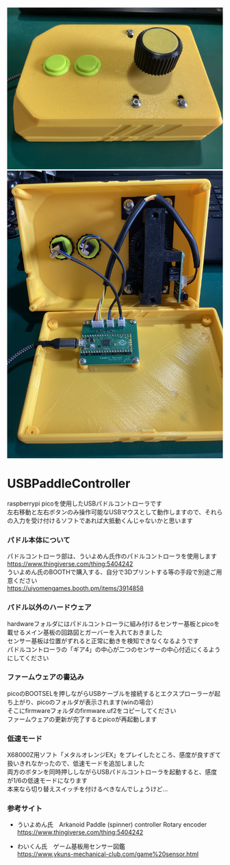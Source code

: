 ![USBパドルコントローラ外観](https://github.com/yagennankoz/USBPaddleController/blob/main/image/USBPaddleController.jpg "USBパドルコントローラ外観")
<br>
![USBパドルコントローラ内部](https://github.com/yagennankoz/USBPaddleController/blob/main/image/USBPaddleController_inside.jpg "USBパドルコントローラ内部")
<br>
# USBPaddleController

raspberrypi picoを使用したUSBパドルコントローラです<br>
左右移動と左右ボタンのみ操作可能なUSBマウスとして動作しますので、それらの入力を受け付けるソフトであれば大抵動くんじゃないかと思います
<br>

### パドル本体について
パドルコントローラ部は、ういよめん氏作のパドルコントローラを使用します<br>
https://www.thingiverse.com/thing:5404242
<br>
ういよめん氏のBOOTHで購入する、自分で3Dプリントする等の手段で別途ご用意ください<br>
https://uiyomengames.booth.pm/items/3914858

### パドル以外のハードウェア
hardwareフォルダにはパドルコントローラに組み付けるセンサー基板とpicoを載せるメイン基板の回路図とガーバーを入れておきました<br>
センサー基板は位置がずれると正常に動きを検知できなくなるようです<br>
パドルコントローラの「ギア4」の中心が二つのセンサーの中心付近にくるようにしてください<br>

### ファームウェアの書込み
picoのBOOTSELを押しながらUSBケーブルを接続するとエクスプローラーが起ち上がり、picoのフォルダが表示されます(winの場合）<br>
そこにfirmwareフォルダのfirmware.uf2をコピーしてください<br>
ファームウェアの更新が完了するとpicoが再起動します

### 低速モード
X68000Z用ソフト「メタルオレンジEX」をプレイしたところ、感度が良すぎて扱いきれなかったので、低速モードを追加しました<br>
両方のボタンを同時押ししながらUSBパドルコントローラを起動すると、感度が1/6の低速モードになります<br>
本来なら切り替えスイッチを付けるべきなんでしょうけど…<br>

### 参考サイト
- ういよめん氏　Arkanoid Paddle (spinner) controller Rotary encoder<br>
https://www.thingiverse.com/thing:5404242

- わいくん氏　ゲーム基板用センサー図鑑<br>
https://www.ykuns-mechanical-club.com/game%20sensor.html
